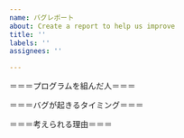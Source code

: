 ```yaml
---
name: バグレポート
about: Create a report to help us improve
title: ''
labels: ''
assignees: ''

---
```


＝＝＝プログラムを組んだ人＝＝＝


＝＝＝バグが起きるタイミング＝＝＝


＝＝＝考えられる理由＝＝＝
